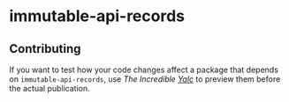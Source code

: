 # immutable-api-records

## Contributing
If you want to test how your code changes affect a package that depends on `immutable-api-records`, use _The Incredible [Yalc](https://github.com/whitecolor/yalc)_ to preview them before the actual publication.
